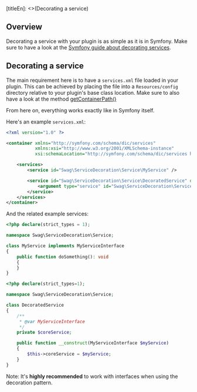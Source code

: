 [titleEn]: <>(Decorating a service)

## Overview

Decorating a service with your plugin is as simple as it is in Symfony.
Make sure to have a look at the [Symfony guide about decorating services](https://symfony.com/doc/current/service_container/service_decoration.html).

## Decorating a service

The main requirement here is to have a `services.xml` file loaded in your plugin.
This can be achieved by placing the file into a `Resources/config` directory relative to your plugin's base class location.
Make sure to also have a look at the method [getContainerPath()](../2-internals/4-plugins/020-plugin-base-class.md#getContainerPath())

From here on, everything works exactly like in Symfony itself.

Here's an example `services.xml`:

```xml
<?xml version="1.0" ?>

<container xmlns="http://symfony.com/schema/dic/services"
           xmlns:xsi="http://www.w3.org/2001/XMLSchema-instance"
           xsi:schemaLocation="http://symfony.com/schema/dic/services http://symfony.com/schema/dic/services/services-1.0.xsd">

    <services>
        <service id="Swag\ServiceDecoration\Service\MyService" />

        <service id="Swag\ServiceDecoration\Service\DecoratedService" decorates="Swag\ServiceDecoration\Service\MyService">
            <argument type="service" id="Swag\ServiceDecoration\Service\MyService.inner" />
        </service>
    </services>
</container>
```

And the related example services:
```php
<?php declare(strict_types = 1);

namespace Swag\ServiceDecoration\Service;

class MyService implements MyServiceInterface
{
    public function doSomething(): void
    {
    }
}
```

```php
<?php declare(strict_types=1);

namespace Swag\ServiceDecoration\Service;

class DecoratedService
{
    /**
     * @var MyServiceInterface
     */
    private $coreService;

    public function __construct(MyServiceInterface $myService)
    {
        $this->coreService = $myService;
    }
}

```

Note: It's **highly recommended** to work with interfaces when using the decoration pattern.